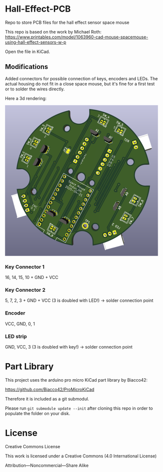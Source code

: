 # Hall-Effect-PCB
Repo to store PCB files for the hall effect sensor space mouse 

This repo is based on the work by Michael Roth:
https://www.printables.com/model/1063960-cad-mouse-spacemouse-using-hall-effect-sensors-w-p

Open the file in KiCad.

## Modifications
Added connectors for possible connection of keys, encoders and LEDs. The actual housing do not fit in a close space mouse, but it's fine for a first test or to solder the wires directly. 

Here a 3d rendering:

![3d rendering](3d-Rendering-PCB.png)

### Key Connector 1
16, 14, 15, 10 + GND + VCC 

### Key Connector 2
5, 7, 2, 3 + GND + VCC
(3 is doubled with LED!) -> solder connection point

### Encoder
VCC, GND, 0, 1

### LED strip
GND, VCC, 3  (3 is doubled with key!) -> solder connection point

# Part Library
This project uses the arduino pro micro KiCad part library by Biacco42:

https://github.com/Biacco42/ProMicroKiCad

Therefore it is included as a git submodul.

Please run `git submodule update --init` after cloning this repo in order to populate the folder on your disk.

# License 
Creative Commons License  

This work is licensed under a Creative Commons (4.0 International License)

Attribution—Noncommercial—Share Alike